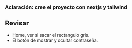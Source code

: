 ### Aclaración: cree el proyecto con nextjs y tailwind
## Revisar
- Home, ver si sacar el rectangulo gris.
- El botón de mostrar y ocultar contraseña.